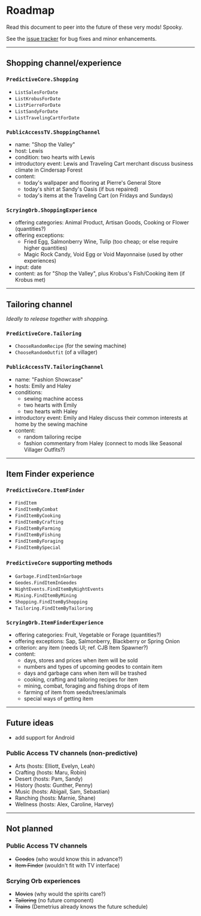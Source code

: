 # Roadmap

Read this document to peer into the future of these very mods! Spooky.

See the [issue tracker](https://gitlab.com/kdau/predictivemods/-/issues) for bug fixes and minor enhancements.

---

## Shopping channel/experience

### `PredictiveCore.Shopping`

* `ListSalesForDate`
* `ListKrobusForDate`
* `ListPierreForDate`
* `ListSandyForDate`
* `ListTravelingCartForDate`

### `PublicAccessTV.ShoppingChannel`

* name: "Shop the Valley"
* host: Lewis
* condition: two hearts with Lewis
* introductory event: Lewis and Traveling Cart merchant discuss business climate in Cindersap Forest
* content:
	* today's wallpaper and flooring at Pierre's General Store
	* today's shirt at Sandy's Oasis (if bus repaired)
	* today's items at the Traveling Cart (on Fridays and Sundays)

### `ScryingOrb.ShoppingExperience`

* offering categories: Animal Product, Artisan Goods, Cooking or Flower (quantities?)
* offering exceptions:
	* Fried Egg, Salmonberry Wine, Tulip (too cheap; or else require higher quantities)
	* Magic Rock Candy, Void Egg or Void Mayonnaise (used by other experiences)
* input: date
* content: as for "Shop the Valley", plus Krobus's Fish/Cooking item (if Krobus met)

---

## Tailoring channel

*Ideally to release together with shopping.*

### `PredictiveCore.Tailoring`

* `ChooseRandomRecipe` (for the sewing machine)
* `ChooseRandomOutfit` (of a villager)

### `PublicAccessTV.TailoringChannel`

* name: "Fashion Showcase"
* hosts: Emily and Haley
* conditions:
	* sewing machine access
	* two hearts with Emily
	* two hearts with Haley
* introductory event: Emily and Haley discuss their common interests at home by the sewing machine
* content:
	* random tailoring recipe
	* fashion commentary from Haley (connect to mods like Seasonal Villager Outfits?)

---

## Item Finder experience

### `PredictiveCore.ItemFinder`

* `FindItem`
* `FindItemByCombat`
* `FindItemByCooking`
* `FindItemByCrafting`
* `FindItemByFarming`
* `FindItemByFishing`
* `FindItemByForaging`
* `FindItemBySpecial`

### `PredictiveCore` supporting methods

* `Garbage.FindItemInGarbage`
* `Geodes.FindItemInGeodes`
* `NightEvents.FindItemByNightEvents`
* `Mining.FindItemByMining`
* `Shopping.FindItemByShopping`
* `Tailoring.FindItemByTailoring`

### `ScryingOrb.ItemFinderExperience`

* offering categories: Fruit, Vegetable or Forage (quantities?)
* offering exceptions: Sap, Salmonberry, Blackberry or Spring Onion
* criterion: any item (needs UI; ref. CJB Item Spawner?)
* content:
	* days, stores and prices when item will be sold
	* numbers and types of upcoming geodes to contain item
	* days and garbage cans when item will be trashed
	* cooking, crafting and tailoring recipes for item
	* mining, combat, foraging and fishing drops of item
	* farming of item from seeds/trees/animals
	* special ways of getting item

---

## Future ideas

* add support for Android

### Public Access TV channels (non-predictive)

* Arts (hosts: Elliott, Evelyn, Leah)
* Crafting (hosts: Maru, Robin)
* Desert (hosts: Pam, Sandy)
* History (hosts: Gunther, Penny)
* Music (hosts: Abigail, Sam, Sebastian)
* Ranching (hosts: Marnie, Shane)
* Wellness (hosts: Alex, Caroline, Harvey)

---

## Not planned

### Public Access TV channels

* ~~Geodes~~ (who would know this in advance?)
* ~~Item Finder~~ (wouldn't fit with TV interface)

### Scrying Orb experiences

* ~~Movies~~ (why would the spirits care?)
* ~~Tailoring~~ (no future component)
* ~~Trains~~ (Demetrius already knows the future schedule)
